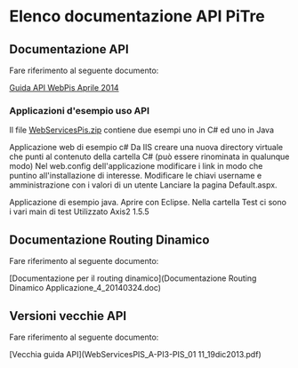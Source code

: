 # Elenco documentazione API PiTre

## Documentazione API 
Fare riferimento al seguente documento:

[Guida API WebPis Aprile 2014](WebServicesPIS_A-PI3-PIS_01%2012_APRILE2014_v2.pdf)


### Applicazioni d'esempio uso API
Il file [WebServicesPis.zip](WebServicesPis.zip) contiene due esempi uno in C# ed uno in Java
 
Applicazione web di esempio c#
Da IIS creare una nuova directory virtuale che punti al contenuto della cartella C# (può essere rinominata in qualunque modo)
Nel web.config dell'applicazione modificare i link in modo che puntino all'installazione di interesse.
Modificare le chiavi username e amministrazione con i valori di un utente
Lanciare la pagina Default.aspx.

Applicazione di esempio java.
Aprire con Eclipse. Nella cartella Test ci sono i vari main di test
Utilizzato Axis2 1.5.5

## Documentazione Routing Dinamico 
Fare riferimento al seguente documento:

[Documentazione per il routing dinamico](Documentazione Routing Dinamico Applicazione_4_20140324.doc)


## Versioni vecchie API
Fare riferimento al seguente documento:

[Vecchia guida API](WebServicesPIS_A-PI3-PIS_01 11_19dic2013.pdf)


